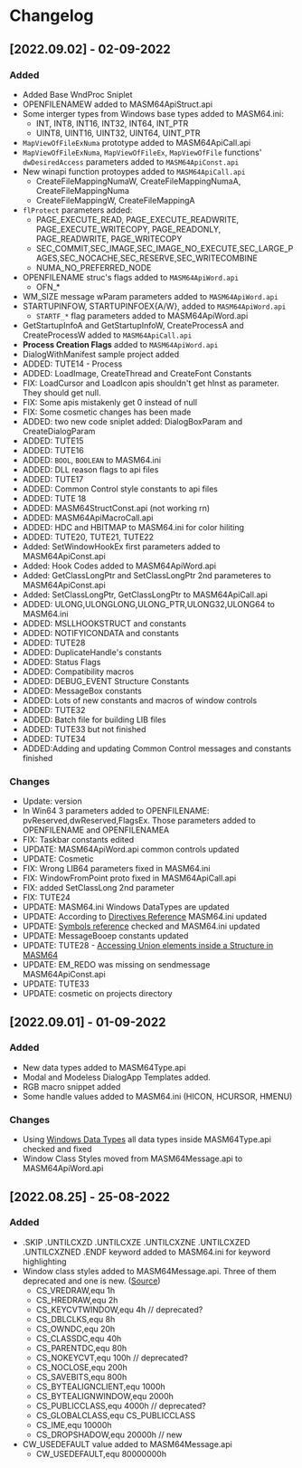 # Changelog

## [2022.09.02] - 02-09-2022
### Added
* Added Base WndProc Sniplet
* OPENFILENAMEW added to MASM64ApiStruct.api
* Some interger types from Windows base types added to MASM64.ini:
  * INT, INT8, INT16, INT32, INT64, INT_PTR
  * UINT8, UINT16, UINT32, UINT64, UINT_PTR
* `MapViewOfFileExNuma` prototype added to MASM64ApiCall.api
* `MapViewOfFileExNuma`, `MapViewOfFileEx`, `MapViewOfFile` functions' `dwDesiredAccess` parameters added to `MASM64ApiConst.api`
* New winapi function protoypes added to `MASM64ApiCall.api`
  * CreateFileMappingNumaW, CreateFileMappingNumaA, CreateFileMappingNuma
  * CreateFileMappingW, CreateFileMappingA
* `flProtect` parameters added:
  * PAGE_EXECUTE_READ, PAGE_EXECUTE_READWRITE, PAGE_EXECUTE_WRITECOPY, PAGE_READONLY, PAGE_READWRITE, PAGE_WRITECOPY
  * SEC_COMMIT,SEC_IMAGE,SEC_IMAGE_NO_EXECUTE,SEC_LARGE_PAGES,SEC_NOCACHE,SEC_RESERVE,SEC_WRITECOMBINE
  * NUMA_NO_PREFERRED_NODE
* OPENFILENAME struc's flags added to `MASM64ApiWord.api`
  * OFN_*
* WM_SIZE message wParam parameters added to `MASM64ApiWord.api`
* STARTUPINFOW, STARTUPINFOEX{A/W}, added to `MASM64ApiWord.api`
  * `STARTF_*` flag parameters added to MASM64ApiWord.api
* GetStartupInfoA and GetStartupInfoW, CreateProcessA and CreateProcessW added to `MASM64ApiCall.api`
* **Process Creation Flags** added to `MASM64ApiWord.api`
* DialogWithManifest sample project added
* ADDED: TUTE14 - Process
* ADDED: LoadImage, CreateThread and CreateFont Constants
* FIX: LoadCursor and LoadIcon apis shouldn't get hInst as parameter. They should get null.
* FIX: Some apis mistakenly get 0 instead of null
* FIX: Some cosmetic changes has been made
* ADDED: two new code sniplet added: DialogBoxParam and CreateDialogParam
* ADDED: TUTE15
* ADDED: TUTE16
* ADDED: `BOOL`, `BOOLEAN` to MASM64.ini
* ADDED: DLL reason flags to api files
* ADDED: TUTE17
* ADDED: Common Control style constants to api files
* ADDED: TUTE 18
* ADDED: MASM64StructConst.api (not working rn)
* ADDED: MASM64ApiMacroCall.api
* ADDED: HDC and HBITMAP to MASM64.ini for color hiliting
* ADDED: TUTE20, TUTE21, TUTE22
* Added: SetWindowHookEx first parameters added to MASM64ApiConst.api
* Added: Hook Codes added to MASM64ApiWord.api
* Added: GetClassLongPtr and SetClassLongPtr 2nd parameteres to MASM64ApiConst.api
* Added: SetClassLongPtr, GetClassLongPtr to MASM64ApiCall.api
* ADDED: ULONG,ULONGLONG,ULONG_PTR,ULONG32,ULONG64 to MASM64.ini
* ADDED: MSLLHOOKSTRUCT and constants
* ADDED: NOTIFYICONDATA and constants
* ADDED: TUTE28
* ADDED: DuplicateHandle's constants
* ADDED: Status Flags
* ADDED: Compatibility macros
* ADDED: DEBUG_EVENT Structure Constants
* ADDED: MessageBox constants
* ADDED: Lots of new constants and macros of window controls
* ADDED: TUTE32
* ADDED: Batch file for building LIB files
* ADDED: TUTE33 but not finished
* ADDED: TUTE34
* ADDED:Adding and updating Common Control messages and constants finished


### Changes
* Update: version
* In Win64 3 parameters added to OPENFILENAME: pvReserved,dwReserved,FlagsEx. Those parameters added to OPENFILENAME and OPENFILENAMEA
* FIX: Taskbar constants edited
* UPDATE: MASM64ApiWord.api common controls updated
* UPDATE: Cosmetic
* FIX: Wrong LIB64 parameters fixed in MASM64.ini
* FIX: WindowFromPoint proto fixed in MASM64ApiCall.api
* FIX: added SetClassLong 2nd parameter
* FIX: TUTE24
* UPDATE: MASM64.ini Windows DataTypes are updated
* UPDATE: According to [Directives Reference](https://learn.microsoft.com/en-us/cpp/assembler/masm/directives-reference?view=msvc-170) MASM64.ini updated
* UPDATE: [Symbols reference](https://learn.microsoft.com/en-us/cpp/assembler/masm/symbols-reference?view=msvc-170) checked and MASM64.ini updated
* UPDATE: MessageBooep constants updated
* UPDATE: TUTE28 - [Accessing Union elements inside a Structure in MASM64](https://masm32.com/board/index.php?topic=10387.0)
* UPDATE: EM_REDO was missing on sendmessage MASM64ApiConst.api
* UPDATE: TUTE33
* UPDATE: cosmetic on projects directory

## [2022.09.01] - 01-09-2022
### Added
* New data types added to MASM64Type.api
* Modal and Modeless DialogApp Templates added.
* RGB macro snippet added
* Some handle values added to MASM64.ini (HICON, HCURSOR, HMENU)

### Changes
* Using [Windows Data Types][web-msdocs-windows-data-types] all data types inside MASM64Type.api checked and fixed
* Window Class Styles moved from MASM64Message.api to MASM64ApiWord.api

## [2022.08.25] - 25-08-2022
### Added
* .SKIP .UNTILCXZD .UNTILCXZE .UNTILCXZNE .UNTILCXZED .UNTILCXZNED .ENDF keyword added to MASM64.ini for keyword highlighting
* Window class styles added to MASM64Message.api. Three of them deprecated and one is new. ([Source][web-msdocs-windows-class-styles])
  * CS_VREDRAW,equ 1h
  * CS_HREDRAW,equ 2h
  * CS_KEYCVTWINDOW,equ 4h      // deprecated?
  * CS_DBLCLKS,equ 8h
  * CS_OWNDC,equ 20h
  * CS_CLASSDC,equ 40h
  * CS_PARENTDC,equ 80h
  * CS_NOKEYCVT,equ 100h        // deprecated?
  * CS_NOCLOSE,equ 200h
  * CS_SAVEBITS,equ 800h
  * CS_BYTEALIGNCLIENT,equ 1000h
  * CS_BYTEALIGNWINDOW,equ 2000h
  * CS_PUBLICCLASS,equ 4000h    // deprecated?
  * CS_GLOBALCLASS,equ CS_PUBLICCLASS
  * CS_IME,equ 10000h
  * CS_DROPSHADOW,equ 20000h    // new
* CW_USEDEFAULT value added to MASM64Message.api
  * CW_USEDEFAULT,equ 80000000h


[web-msdocs-windows-data-types]: https://docs.microsoft.com/en-us/windows/win32/winprog/windows-data-types
[web-msdocs-windows-class-styles]: https://docs.microsoft.com/en-us/windows/win32/winmsg/window-class-styles